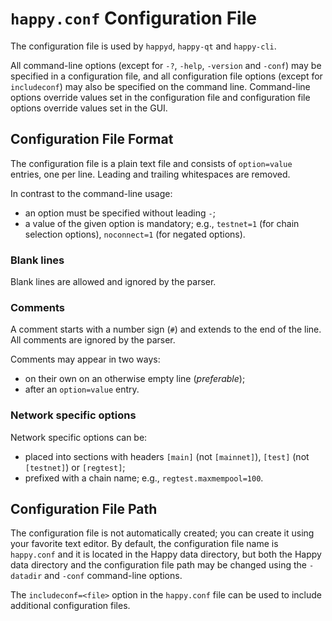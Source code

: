 # `happy.conf` Configuration File

The configuration file is used by `happyd`, `happy-qt` and `happy-cli`.

All command-line options (except for `-?`, `-help`, `-version` and `-conf`) may be specified in a configuration file, and all configuration file options (except for `includeconf`) may also be specified on the command line. Command-line options override values set in the configuration file and configuration file options override values set in the GUI.

## Configuration File Format

The configuration file is a plain text file and consists of `option=value` entries, one per line. Leading and trailing whitespaces are removed.

In contrast to the command-line usage:
- an option must be specified without leading `-`;
- a value of the given option is mandatory; e.g., `testnet=1` (for chain selection options), `noconnect=1` (for negated options).

### Blank lines

Blank lines are allowed and ignored by the parser.

### Comments

A comment starts with a number sign (`#`) and extends to the end of the line. All comments are ignored by the parser.

Comments may appear in two ways:
- on their own on an otherwise empty line (_preferable_);
- after an `option=value` entry.

### Network specific options

Network specific options can be:
- placed into sections with headers `[main]` (not `[mainnet]`), `[test]` (not `[testnet]`) or `[regtest]`;
- prefixed with a chain name; e.g., `regtest.maxmempool=100`.

## Configuration File Path

The configuration file is not automatically created; you can create it using your favorite text editor. By default, the configuration file name is `happy.conf` and it is located in the Happy data directory, but both the Happy data directory and the configuration file path may be changed using the `-datadir` and `-conf` command-line options.

The `includeconf=<file>` option in the `happy.conf` file can be used to include additional configuration files.
